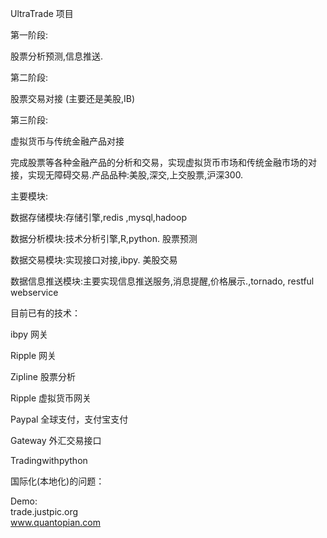  UltraTrade 项目

第一阶段:

   股票分析预测,信息推送.

第二阶段:

   股票交易对接  (主要还是美股,IB)

第三阶段:

   虚拟货币与传统金融产品对接

   完成股票等各种金融产品的分析和交易，实现虚拟货币市场和传统金融市场的对接，实现无障碍交易.产品品种:美股,深交,上交股票,沪深300.

主要模块:

   数据存储模块:存储引擎,redis ,mysql,hadoop   
 
   数据分析模块:技术分析引擎,R,python.  股票预测

   数据交易模块:实现接口对接,ibpy.      美股交易

   数据信息推送模块:主要实现信息推送服务,消息提醒,价格展示.,tornado, restful webservice

目前已有的技术：

ibpy 网关

Ripple 网关

Zipline 股票分析

Ripple 虚拟货币网关

Paypal 全球支付，支付宝支付

Gateway 外汇交易接口

Tradingwithpython 

国际化(本地化)的问题：  

Demo:  
trade.justpic.org  
www.quantopian.com

